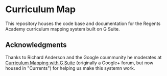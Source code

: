 # Curriculum Map

This repository houses the code base and documentation for the Regents Academy curriculum mapping system built on G Suite.

## Acknowledgments

Thanks to Richard Anderson and the Google coummunity he moderates at [Curriculum Mapping with G Suite](https://currents.google.com/u/1/communities/116182501278550215014) (originally a Google+ forum, but now housed in "Currents") for helping us make this systemn work.
